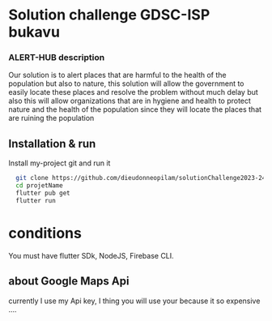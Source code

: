 

# Solution challenge GDSC-ISP bukavu 

### ALERT-HUB description

Our solution is to alert places that are harmful to the health of the population but also to nature, this solution will allow the government to easily locate these places and resolve the problem without much delay but also this will allow organizations that are in hygiene and health to protect nature and the health of the population since they will locate the places that are ruining the population

## Installation & run

Install my-project git and run it

```bash
  git clone https://github.com/dieudonneopilam/solutionChallenge2023-24.git
  cd projetName
  flutter pub get 
  flutter run 
```


# conditions

You must have flutter SDk, NodeJS, Firebase CLI.

## about Google Maps Api

currently I use my Api key, I thing you will use your because it so expensive ....

